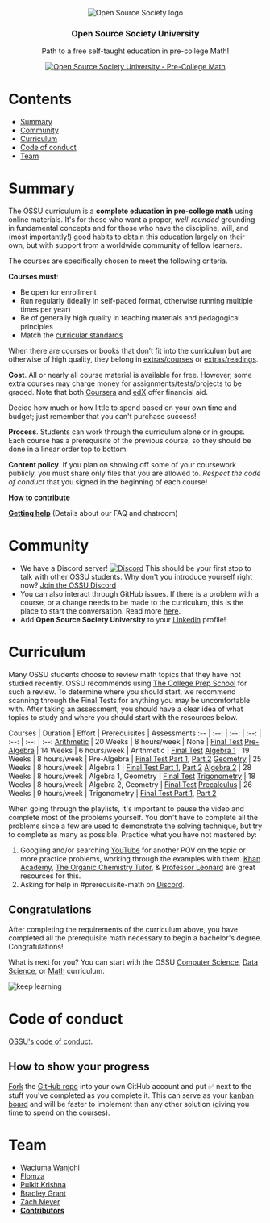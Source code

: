 <div align="center" style="text-align: center">
<img src="images/ossu-logo.webp" alt="Open Source Society logo"/>
<h3>Open Source Society University</h3>
<p>
  Path to a free self-taught education in pre-college Math!
</p>
<p>
  <a href="https://github.com/ossu/precollege-math">
    <img alt="Open Source Society University - Pre-College Math" src="https://img.shields.io/badge/OSSU-precollege--math-blue.svg"
  ></a>
</p>
</div>

# Contents

- [Summary](#summary)
- [Community](#community)
- [Curriculum](#curriculum)
- [Code of conduct](#code-of-conduct)
- [Team](#team)

# Summary

The OSSU curriculum is a **complete education in pre-college math** using online materials.
It's for those who want a proper, *well-rounded* grounding in fundamental concepts
and for those who have the discipline, will, and (most importantly!) good habits to obtain this education largely on their own,
but with support from a worldwide community of fellow learners.

The courses are specifically chosen to meet the following criteria.

**Courses must**:
- Be open for enrollment
- Run regularly (ideally in self-paced format, otherwise running multiple times per year)
- Be of generally high quality in teaching materials and pedagogical principles
- Match the [curricular standards](CURRICULAR_GUIDELINES.md)

When there are courses or books that don’t fit into the curriculum but are otherwise of high quality, they belong in [extras/courses](/extras/courses.md) or [extras/readings](/extras/readings.md).

**Cost**. All or nearly all course material is available for free. However, some extra courses may charge money for assignments/tests/projects to be graded.
Note that both [Coursera](https://www.coursera.support/s/article/209819033-Apply-for-Financial-Aid-or-a-Scholarship?language=en_US) and [edX](https://courses.edx.org/financial-assistance/) offer financial aid.

Decide how much or how little to spend based on your own time and budget;
just remember that you can't purchase success!

**Process**. Students can work through the curriculum alone or in groups. Each course has a prerequisite of the previous course, so they should be done in a linear order top to bottom.

**Content policy**. If you plan on showing off some of your coursework publicly, you must share only files that you are allowed to.
*Respect the code of conduct* that you signed in the beginning of each course!

**[How to contribute](CONTRIBUTING.md)**

**[Getting help](HELP.md)** (Details about our FAQ and chatroom)

# Community

- We have a Discord server! [![Discord](https://img.shields.io/discord/744385009028431943.svg?label=&logo=discord&logoColor=ffffff&color=7389D8&labelColor=6A7EC2)](https://discord.gg/wuytwK5s9h) This should be your first stop to talk with other OSSU students. Why don't you introduce yourself right now? [Join the OSSU Discord](https://discord.gg/wuytwK5s9h)
- You can also interact through GitHub issues. If there is a problem with a course, or a change needs to be made to the curriculum, this is the place to start the conversation. Read more [here](CONTRIBUTING.md).
- Add **Open Source Society University** to your [Linkedin](https://www.linkedin.com/school/11272443/) profile!

# Curriculum

Many OSSU students choose to review math topics that they have not studied recently.
OSSU recommends using [The College Prep School](https://www.youtube.com/@thecollegeprepschool4486/playlists) for such a review.
To determine where you should start, we recommend scanning through the Final Tests for anything you may be uncomfortable with. After taking an assessment, you should have a clear idea of what topics to study and where you should start with the resources below.

Courses | Duration | Effort | Prerequisites | Assessments
:-- | :--: | :--: | :--: | :--: | :--: | :--:
[Arithmetic](/coursepages/arithmetic/README.md) | 20 Weeks | 8 hours/week | None | [Final Test](https://www.youtube.com/watch?v=Af-MqCJGZww&list=PLm2VEQtiYjhpTTgxTVCXVcpYWDUqiewiQ&index=39&pp=iAQB0gcJCTgDd0p55Nqk)
[Pre-Algebra](/coursepages/pre-algebra/README.md) | 14 Weeks | 6 hours/week | Arithmetic | [Final Test](https://www.youtube.com/watch?v=tz0VX_QfFxI&list=PLm2VEQtiYjhoZuRqvrC_dxSrwr0uexm4l&index=27&pp=iAQB)
[Algebra 1](/coursepages/algebra-1/README.md) | 19 Weeks | 8 hours/week | Pre-Algebra | [Final Test Part 1](https://www.youtube.com/watch?v=-RA5vtfH-qY&list=PLm2VEQtiYjhpXDka_1Q6m0x1rL5GRPMX8&index=35&t=369s&pp=iAQB0gcJCTgDd0p55Nqk), [Part 2](https://www.youtube.com/watch?v=lx0sDd0efSo&list=PLm2VEQtiYjhpXDka_1Q6m0x1rL5GRPMX8&index=37&pp=iAQB)
[Geometry](/coursepages/geometry/README.md) | 25 Weeks | 8 hours/week | Algebra 1 | [Final Test Part 1](https://www.youtube.com/watch?v=84e6AVgYYNk&list=PLm2VEQtiYjhoXTFAF8nuN5YrAl2Muh4Nw&index=47&t=2s&pp=iAQB), [Part 2](https://www.youtube.com/watch?v=3Aaahyp1Lh8&list=PLm2VEQtiYjhoXTFAF8nuN5YrAl2Muh4Nw&index=49&pp=iAQB0gcJCTgDd0p55Nqk)
[Algebra 2](/coursepages/algebra-2/README.md) | 28 Weeks | 8 hours/week | Algebra 1, Geometry | [Final Test](https://www.youtube.com/watch?v=IQYKm-0KaOE&list=PLm2VEQtiYjhoEvVOJzs8jrgFc1zXQVMiQ&index=55&pp=iAQB)
[Trigonometry](/coursepages/trigonometry/README.md) | 18 Weeks | 8 hours/week | Algebra 2, Geometry | [Final Test](https://www.youtube.com/watch?v=2vNzGXrgbdQ&list=PLm2VEQtiYjhofP-A_QvAoTVwWjXwU7bCc&index=35&pp=iAQB)
[Precalculus](/coursepages/precalculus/README.md) | 26 Weeks | 9 hours/week | Trigonometry | [Final Test Part 1](https://www.youtube.com/watch?v=OY63IBm5RpI&list=PLm2VEQtiYjhrrznuk1nQu9qJBniirGXl_&index=45&pp=iAQB0gcJCTgDd0p55Nqk), [Part 2](https://www.youtube.com/watch?v=aY7qINRAOvU&list=PLm2VEQtiYjhrrznuk1nQu9qJBniirGXl_&index=47&pp=iAQB)


When going through the playlists, it's important to pause the video and complete most of the problems yourself. You don't have to complete all the problems since a few are used to demonstrate the solving technique, but try to complete as many as possible.
Practice what you have not mastered by:
1. Googling and/or searching [YouTube](https://www.youtube.com/) for another POV on the topic or more practice problems, working through the examples with them. [Khan Academy](https://www.youtube.com/@khanacademy), [The Organic Chemistry Tutor](https://www.youtube.com/@TheOrganicChemistryTutor), & [Professor Leonard](https://www.youtube.com/@ProfessorLeonard) are great resources for this.
2. Asking for help in #prerequisite-math on [Discord](https://discord.gg/mS4GnBCdZk).

## Congratulations

After completing the requirements of the curriculum above,
you have completed all the prerequisite math necessary to begin a bachelor's degree.
Congratulations!

What is next for you? You can start with the OSSU [Computer Science](https://cs.ossu.dev), [Data Science](https://ds.ossu.dev), or [Math](https://math.ossu.dev/) curriculum.

![keep learning](images/keep-learning.webp)

# Code of conduct
[OSSU's code of conduct](https://github.com/ossu/code-of-conduct).

## How to show your progress

[Fork](https://www.freecodecamp.org/news/how-to-fork-a-github-repository/) the [GitHub repo](https://github.com/ossu/precollege-math) into your own GitHub account and put ✅ next to the stuff you've completed as you complete it. This can serve as your [kanban board](https://en.wikipedia.org/wiki/Kanban_board) and will be faster to implement than any other solution (giving you time to spend on the courses).

# Team

* [Waciuma Wanjohi](https://github.com/waciumawanjohi)
* [Flomza](https://github.com/Flomza)
* [Pulkit Krishna](https://github.com/pulkitkrishna00)
* [Bradley Grant](https://github.com/bradleygrant)
* [Zach Meyer](https://github.com/zachmmeyer)
* **[Contributors](https://github.com/ossu/precollege-math/graphs/contributors)**
